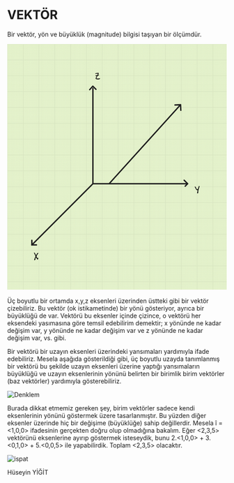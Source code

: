 # VEKTÖR

Bir vektör, yön ve büyüklük (magnitude) bilgisi taşıyan bir ölçümdür.

![Null](https://github.com/ruzgiiar/math/blob/main/null.png)

Üç boyutlu bir ortamda x,y,z eksenleri üzerinden üstteki gibi bir vektör çizebiliriz. Bu vektör (ok istikametinde) bir yönü gösteriyor, ayrıca bir büyüklüğü de var. Vektörü bu eksenler içinde çizince, o vektörü her eksendeki yasımasına göre temsil edebilirim demektir; x yönünde ne kadar değişim var, y yönünde ne kadar değişim var ve z yönünde ne kadar değişim var, vs. gibi.

Bir vektörü bir uzayın eksenleri üzerindeki yansımaları yardımıyla ifade edebiliriz. Mesela aşağıda gösterildiği gibi, üç boyutlu uzayda tanımlanmış bir vektörü bu şekilde uzayın eksenleri üzerine yaptığı yansımaların büyüklüğü ve uzayın eksenlerinin yönünü belirten bir birimlik birim vektörler (baz vektörler) yardımıyla gösterebiliriz.

![Denklem](file:///C:/Users/ruzga/Desktop/math/denklem.png)

Burada dikkat etmemiz gereken şey, birim vektörler sadece kendi eksenlerinin yönünü göstermek üzere tasarlanmıştır. Bu yüzden diğer eksenler üzerinde hiç bir değişime (büyüklüğe) sahip değillerdir. Mesela î = <1,0,0> ifadesinin gerçekten doğru olup olmadığına bakalım. Eğer <2,3,5> vektörünü eksenlerine ayırıp göstermek isteseydik, bunu 2.<1,0,0> + 3.<0,1,0> + 5.<0,0,5> ile yapabilirdik. Toplam <2,3,5> olacaktır.

![ispat](file:///C:/Users/ruzga/Desktop/math/ispat.png)

Hüseyin YİĞİT
